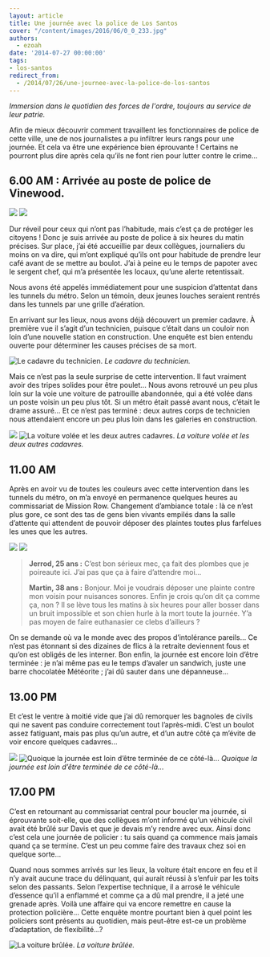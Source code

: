 ```yaml
---
layout: article
title: Une journée avec la police de Los Santos
cover: "/content/images/2016/06/0_0_233.jpg"
authors:
  - ezoah
date: '2014-07-27 00:00:00'
tags:
- los-santos
redirect_from:
  - /2014/07/26/une-journee-avec-la-police-de-los-santos
---
```


_Immersion dans le quotidien des forces de l'ordre, toujours au service de leur patrie._

Afin de mieux découvrir comment travaillent les fonctionnaires de police de cette ville, une de nos journalistes a pu infiltrer leurs rangs pour une journée. Et cela va être une expérience bien éprouvante ! Certains ne pourront plus dire après cela qu’ils ne font rien pour lutter contre le crime…

## 6.00 AM : Arrivée au poste de police de Vinewood.

![](/content/images/2016/06/0_0_234.jpg)
![](/content/images/2016/06/0_0_235.jpg)

Dur réveil pour ceux qui n’ont pas l’habitude, mais c’est ça de protéger les citoyens ! Donc je suis arrivée au poste de police à six heures du matin précises. Sur place, j’ai été accueillie par deux collègues, journaliers du moins on va dire, qui m’ont expliqué qu’ils ont pour habitude de prendre leur café avant de se mettre au boulot. J’ai à peine eu le temps de papoter avec le sergent chef, qui m’a présentée les locaux, qu’une alerte retentissait.

Nous avons été appelés immédiatement pour une suspicion d’attentat dans les tunnels du métro. Selon un témoin, deux jeunes louches seraient rentrés dans les tunnels par une grille d’aération.

En arrivant sur les lieux, nous avons déjà découvert un premier cadavre. À première vue il s’agit d’un technicien, puisque c’était dans un couloir non loin d’une nouvelle station en construction. Une enquête est bien entendu ouverte pour déterminer les causes précises de sa mort.

![Le cadavre du technicien.](/content/images/2016/06/0_0_236.jpg)
_Le cadavre du technicien._

Mais ce n’est pas la seule surprise de cette intervention. Il faut vraiment avoir des tripes solides pour être poulet… Nous avons retrouvé un peu plus loin sur la voie une voiture de patrouille abandonnée, qui a été volée dans un poste voisin un peu plus tôt. Si un métro était passé avant nous, c’était le drame assuré… Et ce n’est pas terminé : deux autres corps de technicien nous attendaient encore un peu plus loin dans les galeries en construction.

![](/content/images/2016/06/0_0_237.jpg)
![La voiture volée et les deux autres cadavres.](/content/images/2016/06/0_0_238.jpg)
_La voiture volée et les deux autres cadavres._

## 11.00 AM

Après en avoir vu de toutes les couleurs avec cette intervention dans les tunnels du métro, on m’a envoyé en permanence quelques heures au commissariat de Mission Row. Changement d’ambiance totale : là ce n’est plus gore, ce sont des tas de gens bien vivants empilés dans la salle d’attente qui attendent de pouvoir déposer des plaintes toutes plus farfelues les unes que les autres.

![](/content/images/2016/06/0_0_239.jpg)
![](/content/images/2016/06/0_0_240.jpg)

> **Jerrod, 25 ans :** C’est bon sérieux mec, ça fait des plombes que je poireaute ici. J’ai pas que ça à faire d’attendre moi...
> 
> **Martin, 38 ans :** Bonjour. Moi je voudrais déposer une plainte contre mon voisin pour nuisances sonores. Enfin je crois qu’on dit ça comme ça, non ? Il se lève tous les matins à six heures pour aller bosser dans un bruit impossible et son chien hurle à la mort toute la journée. Y’a pas moyen de faire euthanasier ce clebs d’ailleurs ?

On se demande où va le monde avec des propos d’intolérance pareils… Ce n’est pas étonnant si des dizaines de flics à la retraite deviennent fous et qu’on est obligés de les interner. Bon enfin, la journée est encore loin d’être terminée : je n’ai même pas eu le temps d’avaler un sandwich, juste une barre chocolatée Météorite ; j’ai dû sauter dans une dépanneuse…

## 13.00 PM

Et c’est le ventre à moitié vide que j’ai dû remorquer les bagnoles de civils qui ne savent pas conduire correctement tout l’après-midi. C’est un boulot assez fatiguant, mais pas plus qu’un autre, et d’un autre côté ça m’évite de voir encore quelques cadavres…

![](/content/images/2016/06/0_0_241.jpg)
![Quoique la journée est loin d’être terminée de ce côté-là...](/content/images/2016/06/0_0_242.jpg)
_Quoique la journée est loin d’être terminée de ce côté-là..._

## 17.00 PM

C’est en retournant au commissariat central pour boucler ma journée, si éprouvante soit-elle, que des collègues m’ont informé qu’un véhicule civil avait été brûlé sur Davis et que je devais m’y rendre avec eux. Ainsi donc c’est cela une journée de policier : tu sais quand ça commence mais jamais quand ça se termine. C’est un peu comme faire des travaux chez soi en quelque sorte…

Quand nous sommes arrivés sur les lieux, la voiture était encore en feu et il n’y avait aucune trace du délinquant, qui aurait réussi à s’enfuir par les toits selon des passants. Selon l’expertise technique, il a arrosé le véhicule d’essence qu’il a enflammé et comme ça a dû mal prendre, il a jeté une grenade après. Voilà une affaire qui va encore remettre en cause la protection policière… Cette enquête montre pourtant bien à quel point les policiers sont présents au quotidien, mais peut-être est-ce un problème d’adaptation, de flexibilité…?

![La voiture brûlée.](/content/images/2016/06/0_0_243.jpg)
_La voiture brûlée._
